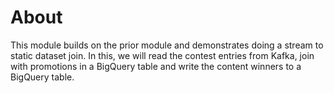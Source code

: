 # About

This module builds on the prior module and demonstrates doing a stream to static dataset join. In this, we will read the contest entries from Kafka, join with promotions in a BigQuery table and write the content winners to a BigQuery table. 
